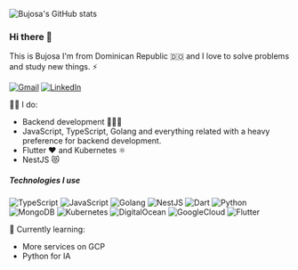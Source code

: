 ![Bujosa's GitHub stats](https://github-readme-stats.vercel.app/api?username=bujosa&show_icons=true&theme=radical&count_private=true) 

### Hi there 👋

This is Bujosa I'm from Dominican Republic 🇩🇴 and I love to solve problems and study new things. ⚡

[![Gmail](https://img.shields.io/badge/-GMAIL-D14836?style=for-the-badge&logo=gmail&logoColor=white)](mailto:davidbujosa@gmail.com)
[![LinkedIn](https://img.shields.io/badge/-LINKEDIN-0077B5?style=for-the-badge&logo=linkedin&logoColor=white)](https://www.linkedin.com/in/davidbujosa/)

👨‍💻 I do:
- Backend development 👨🏾‍💻
- JavaScript, TypeScript, Golang and everything related with a heavy preference for backend development.
- Flutter ❤️ and Kubernetes ⚛️
- NestJS 😻

##### Technologies I use

![TypeScript](https://img.shields.io/badge/-TypeScript-000000?style=flat&logo=typescript)
![JavaScript](https://img.shields.io/badge/-JavaScript-000000?style=flat&logo=javascript)
![Golang](https://img.shields.io/badge/-Go-000000?style=flat&logo=go)
![NestJS](https://img.shields.io/badge/-NestJS-000000?style=flat&logo=nestjs)
![Dart](https://img.shields.io/badge/-Dart-000000?style=flat&logo=dart)
![Python](https://img.shields.io/badge/-Python-000000?style=flat&logo=python)
![MongoDB](https://img.shields.io/badge/-MongoDB-000000?style=flat&logo=mongodb)
![Kubernetes](https://img.shields.io/badge/-Kubernetes-000000?style=flat&logo=kubernetes)
![DigitalOcean](https://img.shields.io/badge/-Digital%20Ocean-000000?style=flat&logo=digitalocean)
![GoogleCloud](https://img.shields.io/badge/-Google%20Cloud-000000?style=flat&logo=googlecloud)
![Flutter](https://img.shields.io/badge/-Flutter-000000?style=flat&logo=flutter)

🌱 Currently learning:
- More services on GCP
- Python for IA


<!--
**bujosa/bujosa** is a ✨ _special_ ✨ repository because its `README.md` (this file) appears on your GitHub profile.

Here are some ideas to get you started:

- 🔭 I’m currently working on ...
- 🌱 I’m currently learning ...
- 👯 I’m looking to collaborate on ...
- 🤔 I’m looking for help with ...
- 💬 Ask me about ...
- 📫 How to reach me: ...
- 😄 Pronouns: ...
- ⚡ Fun fact: ...
-->
